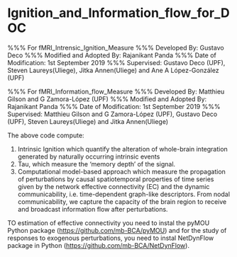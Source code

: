 # Ignition_and_Information_flow_for_DOC
%%% For fMRI_Intrensic_Ignition_Measure
%%% Developed By: Gustavo Deco
%%% Modified and Adopted By: Rajanikant Panda 
%%% Date of Modification: 1st September 2019 
%%% Supervised: Gustavo Deco (UPF), Steven Laureys(Uliege), Jitka Annen(Uliege)  and Ane A López-González (UPF)

%%% For fMRI_Information_flow_Measure
%%% Developed By: Matthieu Gilson and G Zamora-López (UPF)
%%% Modified and Adopted By: Rajanikant Panda 
%%% Date of Modification: 1st September 2019 
%%% Supervised: Matthieu Gilson and G Zamora-López (UPF), Gustavo Deco (UPF), Steven Laureys(Uliege) and Jitka Annen(Uliege)

The above code compute: 
1. Intrinsic Ignition which quantify the alteration of whole-brain integration generated by naturally occurring intrinsic events
2. Tau, which measure the ‘memory depth’ of the signal. 
3. Computational model-based approach which measure the propagation of perturbations by causal spatiotemporal properties of time series given by the network effective connectivity (EC) 
   and the dynamic communicability, i.e. time-dependent graph-like descriptors. From nodal communicability, we capture the capacity of the brain region to receive and broadcast information flow after perturbations.


TO estimation of effective connectivity you need to instal the pyMOU Python package (https://github.com/mb-BCA/pyMOU) and for the study of responses to exogenous perturbations, you need to instal NetDynFlow package in Python (https://github.com/mb-BCA/NetDynFlow).
